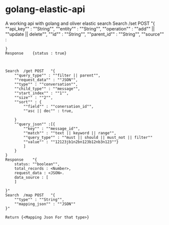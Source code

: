 # golang-elastic-api
A working api with golang and oliver elastic search
	Search	/set POST	"{
		""api_key"" : ""String"",
		""entity"" : ""String"",
		""operation"" : ""add"" || ""update || delete"",
		""id"" : ""String"",
		""parent_id"" : ""String"", <Optional>
		""source"" : <json> 

	}
	Response 	{status : true}



	Search 	/get POST	"{
		""query_type"" : ""filter || parent"",
		""request_data"" : ""JSON"",
		""type"" : ""conversation"",
		""child_type"" : ""message"",
		""start_index"" : ""1"",
		""size"" : ""2"",
		""sort"" : {
			""field"" : ""conersation_id"",
			""asc || dec"" : true,

		}
		""query_json"" :[{
			""key"" : ""message_id"", 
			""match"" : ""text || keyword || range"",
			""query_type"" : ""must || should || must_not || filter""
			""value"" : ""12123jb1n2bn123b12nb3n123""}
			]
		}        
	}
	Response 	"{
	    status: ""boolean"",
	    total_records : <Number>,
	    request_data : <JSON>.
	    data_source : [
	    ]    

	}"
	Search 	/map POST	"{
		""type"" : ""String"",
		""mapping_json"" : ""JSON""
	}"	

	Return {<Mapping Json For that type>}
